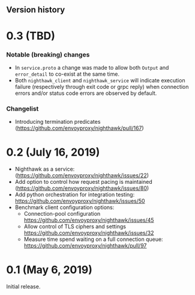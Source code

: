 Version history
---------------

0.3 (TBD)
=========================

### Notable (breaking) changes

- In `service.proto` a change was made to allow both `Output` and `error_detail` to co-exist at the same time.
- Both `nighthawk_client` and `nighthawk_service` will indicate execution failure (respectively through exit code or grpc reply) when connection errors and/or status code errors are observed by default.


### Changelist

- Introducing termination predicates (https://github.com/envoyproxy/nighthawk/pull/167)

0.2 (July 16, 2019)
=========================

- Nighthawk as a service: (https://github.com/envoyproxy/nighthawk/issues/22)
- Add option to control how request pacing is maintained (https://github.com/envoyproxy/nighthawk/issues/80)
- Add python orchestration for integration testing: https://github.com/envoyproxy/nighthawk/issues/50
- Benchmark client configuration options:
  - Connection-pool configuration https://github.com/envoyproxy/nighthawk/issues/45
  - Allow control of TLS ciphers and settings https://github.com/envoyproxy/nighthawk/issues/32
  - Measure time spend waiting on a full connection queue: https://github.com/envoyproxy/nighthawk/pull/97

0.1 (May 6, 2019)
=========================

Initial release.